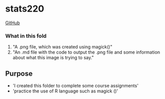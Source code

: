 # stats220
[GitHub](https://github.com/G00L00/stats220)

### What in this fold
1. "A .png file, which was created using magick()"
2. "An .md file with the code to output the .png file and some information about what this image is trying to say."


## Purpose 
* 'I created this folder to complete some course assignments'
* 'practice the use of R language such as magick ()'
